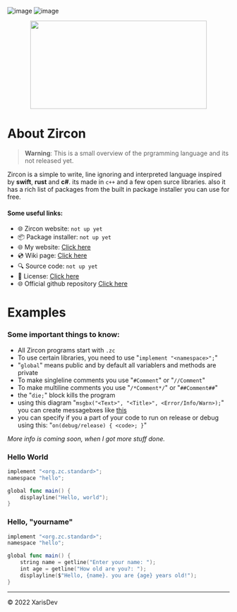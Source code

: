 ![image](https://img.shields.io/badge/Version-0.0.0-red)
![image](https://img.shields.io/badge/license-MIT-green)

<p align="center"><img src="https://cdn.discordapp.com/attachments/936652528966320168/1007262058766667796/Zircon_Logo_Transparent_Dark.png" width="400" height="200"></p>


# About Zircon
> **Warning**: This is a small overview of the prgramming language and its not released yet.

Zircon is a simple to write, line ignoring and interpreted language inspired by **swift**, **rust** and **c#**. its made in ``c++`` and a few open surce libraries. also it has a rich list of packages from the built in package installer you can use for free.

#### Some useful links:
- 🌐 Zircon website: `not up yet`
- 📦 Package installer: `not up yet`
- 🌐 My website: [Click here](https://www.xarisdev.com/)
- 💿 Wiki page: [Click here](https://github.com/vp10gr/podzol/wiki)
- 🔍 Source code: `not up yet`
- 🧶 License: [Click here](https://github.com/vp10gr/podzol/blob/main/license)
- 🌐 Official github repository [Click here](https://github.com/vp10gr/Zircon-Lang/)
 

# Examples 
### Some important things to know:
- All Zircon programs start with ``.zc``
- To use certain libraries, you need to use "``implement "<namespace>";``"
- "``global``" means public and by default all variablers and methods are private
- To make singleline comments you use "``#Comment``" or "``//Comment``"
- To make multiline comments you use "``/*Comment*/``" or "``##Comment##``"
- the "``die;``" block kills the program
- using this diagram "``msgbx("<Text>", "<Title>", <Error/Info/Warn>);``" you can create messagebxes like [this](https://imgur.com/a/XxfUIIg) 
- you can specify if you a part of your code to run on release or debug using this: "``on(debug/release) { <code>; }``" 

*More info is coming soon, when I got more stuff done.*

### Hello World

```swift
implement "<org.zc.standard>";
namespace "hello";

global func main() {
    displayline("Hello, world");
}
```

### Hello, "yourname"

```swift
implement "<org.zc.standard>";
namespace "hello";

global func main() {
    string name = getline("Enter your name: ");
    int age = getline("How old are you?: ");
    displayline($"Hello, {name}. you are {age} years old!");
}

```

---
© 2022 XarisDev
